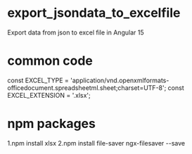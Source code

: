 # export_jsondata_to_excelfile
Export data from json to excel file in Angular 15

# common code

const EXCEL_TYPE = 'application/vnd.openxmlformats-officedocument.spreadsheetml.sheet;charset=UTF-8';
const EXCEL_EXTENSION = '.xlsx';

# npm packages

1.npm install xlsx
2.npm install file-saver ngx-filesaver --save
